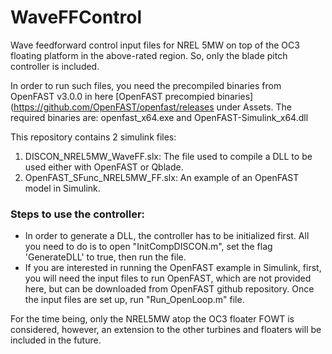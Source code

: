 # WaveFFControl
Wave feedforward control input files for NREL 5MW on top of the OC3 floating platform in the above-rated region. So, only the blade pitch controller is included.

In order to run such files, you need the precompiled binaries from OpenFAST v3.0.0 in here [OpenFAST precompied binaries](https://github.com/OpenFAST/openfast/releases under Assets. The required binaries are: openfast_x64.exe and OpenFAST-Simulink_x64.dll

This repository contains 2 simulink files:
1) DISCON_NREL5MW_WaveFF.slx: The file used to compile a DLL to be used either with OpenFAST or Qblade.
2) OpenFAST_SFunc_NREL5MW_FF.slx: An example of an OpenFAST model in Simulink.

### Steps to use the controller:
- In order to generate a DLL, the controller has to be initialized first. All you need to do is to open "InitCompDISCON.m", set the flag 'GenerateDLL' to true, then run   the file.  
- If you are interested in running the OpenFAST example in Simulink, first, you will need the input files to run OpenFAST, which are not provided here, but can be downloaded from OpenFAST github repository. Once the input files are set up, run "Run_OpenLoop.m" file.

For the time being, only the NREL5MW atop the OC3 floater FOWT is considered, however, an extension to the other turbines and floaters will be included in the future.
